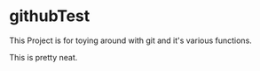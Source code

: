 # githubTest

This Project is for toying around with git and it's various functions.

This is pretty neat.
